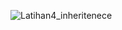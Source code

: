 ![Latihan4_inheritenece](https://user-images.githubusercontent.com/101534184/163418363-6ee57080-e0f0-4c5e-8c37-0df97f0b49b2.png)
